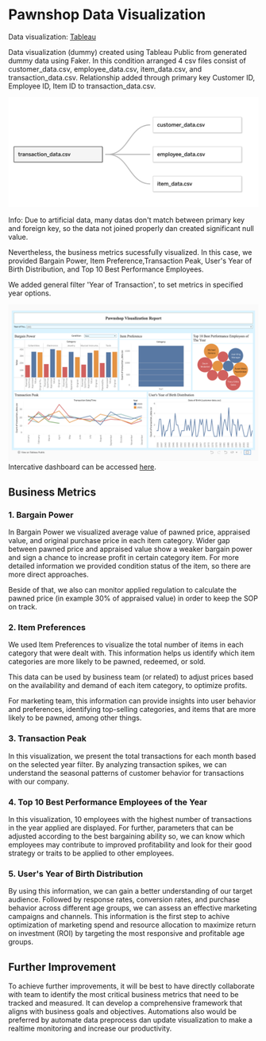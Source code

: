 # Pawnshop Data Visualization

Data visualization: [Tableau](https://public.tableau.com/app/profile/elia.oktaviani/viz/PawnshopVisualization/Dashboard1?publish=yes)


Data visualization (dummy) created using Tableau Public from generated dummy data using Faker. In this condition arranged 4 csv files consist of customer_data.csv, employee_data.csv, item_data.csv, and transaction_data.csv. Relationship added through primary key Customer ID, Employee ID, Item ID to transaction_data.csv.

![data_relationship](data_relationship.png)

Info: Due to artificial data, many datas don't match between primary key and foreign key, so the data not joined properly dan created significant null value.


Nevertheless, the business metrics sucessfully visualized. In this case, we provided Bargain Power, Item Preference,Transaction Peak, User's Year of Birth Distribution, and Top 10 Best Performance Employees.

We added general filter 'Year of Transaction', to set metrics in specified year options.

![visualization_preview](visualization_preview.png)
Intercative dashboard can be accessed [here](https://public.tableau.com/app/profile/elia.oktaviani/viz/PawnshopVisualization/Dashboard1?publish=yes).

## Business Metrics

### 1. Bargain Power
In Bargain Power we visualized average value of pawned price, appraised value, and original purchase price in each item category. Wider gap between pawned price and appraised value show a weaker bargain power and sign a chance to increase profit in certain category item. For more detailed information we provided condition status of the item, so there are more direct approaches. 

Beside of that, we also can monitor applied regulation to calculate the pawned price (in example 30% of appraised value) in order to keep the SOP on track.

### 2. Item Preferences
We used Item Preferences to visualize the total number of items in each category that were dealt with. This information helps us identify which item categories are more likely to be pawned, redeemed, or sold.

This data can be used by business team (or related) to adjust prices based on the availability and demand of each item category, to optimize profits.

For marketing team, this information can provide insights into user behavior and preferences, identifying top-selling categories, and items that are more likely to be pawned, among other things.

### 3. Transaction Peak
In this visualization, we present the total transactions for each month based on the selected year filter. By analyzing transaction spikes, we can understand the seasonal patterns of customer behavior for transactions with our company.

### 4. Top 10 Best Performance Employees of the Year
In this visualization, 10 employees with the highest number of transactions in the year applied are displayed. For further, parameters that can be adjusted according to the best bargaining ability so, we can know which employees may contribute to improved profitability and look for their good strategy or traits to be applied to other employees.

### 5. User's Year of Birth Distribution
By using this information, we can gain a better understanding of our target audience. Followed by response rates, conversion rates, and purchase behavior across different age groups, we can assess an effective marketing campaigns and channels. This information is the first step to achive optimization of marketing spend and resource allocation to maximize return on investment (ROI) by targeting the most responsive and profitable age groups.

## Further Improvement
To achieve further improvements, it will be best to have directly collaborate with team to identify the most critical business metrics that need to be tracked and measured. It can develop a comprehensive framework that aligns with business goals and objectives. Automations also would be preferred by automate data preprocess dan update visualization to make a realtime monitoring and increase our productivity.
